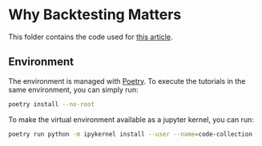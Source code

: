 # Why Backtesting Matters

This folder contains the code used for [this article](https://medium.com/towards-data-science/why-backtesting-matters-and-how-to-do-it-right-731fb9624a).

## Environment

The environment is managed with [Poetry](https://python-poetry.org). To execute the tutorials in the same environment, you can simply run:
```bash
poetry install --no-root
```
To make the virtual environment available as a jupyter kernel, you can run:
```bash
poetry run python -m ipykernel install --user --name=code-collection
```